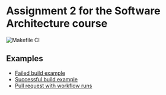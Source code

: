 # Assignment 2 for the Software Architecture course
![Makefile CI](https://github.com/whole-lotta-go/lab_2/actions/workflows/build.yml/badge.svg)  
## Examples
- [Failed build example](https://github.com/whole-lotta-go/lab_2/actions/runs/13997324518)
- [Successful build example](https://github.com/whole-lotta-go/lab_2/actions/runs/13997520388)
- [Pull request with workflow runs](https://github.com/whole-lotta-go/lab_2/pull/1)
